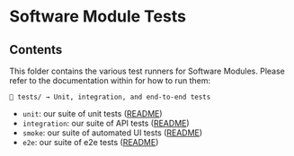 # Software Module Tests

## Contents

This folder contains the various test runners for Software Modules. Please refer to the documentation within for how to run them:
```
📁 tests/ → Unit, integration, and end-to-end tests
```

* `unit`: our suite of unit tests ([README](unit/README.md))
* `integration`: our suite of API tests ([README](integration/browser/README.md))
* `smoke`: our suite of automated UI tests ([README](smoke/README.md))
* `e2e`: our suite of e2e tests ([README](e2e/README.md))
